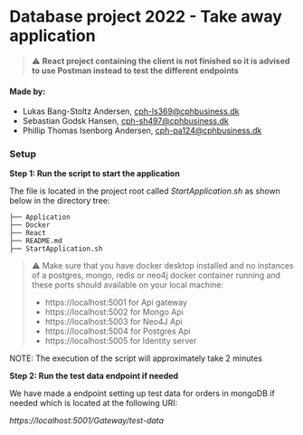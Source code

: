 # Database project 2022 - Take away application 

> :warning: **React project containing the client is not finished so it is advised to use Postman instead to test the different endpoints**

#### Made by: ####

* Lukas Bang-Stoltz Andersen, cph-ls369@cphbusiness.dk
* Sebastian Godsk Hansen, cph-sh497@cphbusiness.dk 
* Phillip Thomas Isenborg Andersen, cph-pa124@cphbusiness.dk


### Setup

**Step 1: Run the script to start the application**

The file is located in the project root called *StartApplication.sh* as shown below in the directory tree:

```
├── Application
├── Docker
├── React
├── README.md
├── StartApplication.sh
```


> :warning: Make sure that you have docker desktop installed and no instances of a postgres, mongo, redis or neo4j docker container running and these ports should available on your local machine:
> 
> * https://localhost:5001 for Api gateway
> * https://localhost:5002 for Mongo Api
> * https://localhost:5003 for Neo4J Api
> * https://localhost:5004 for Postgres Api
> * https://localhost:5005 for Identity server

 NOTE: The execution of the script will approximately take 2 minutes

**Step 2: Run the test data endpoint if needed**

We have made a endpoint setting up test data for orders in mongoDB if needed which is located at the following URI:

*https://localhost:5001/Gateway/test-data*












